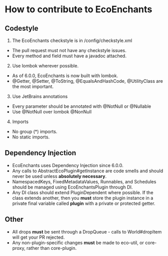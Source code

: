 # How to contribute to EcoEnchants

## Codestyle

1. The EcoEnchants checkstyle is in /config/checkstyle.xml

- The pull request must not have any checkstyle issues.
- Every method and field must have a javadoc attached.

2. Use lombok wherever possible.

- As of 6.0.0, EcoEnchants is now built with lombok.
- @Getter, @Setter, @ToString, @EqualsAndHashCode, @UtilityClass are the most important.

3. Use JetBrains annotations

- Every parameter should be annotated with @NotNull or @Nullable
- Use @NotNull over lombok @NonNull

4. Imports

- No group (*) imports.
- No static imports.

## Dependency Injection

- EcoEnchants uses Dependency Injection since 6.0.0.
- Any calls to AbstractEcoPlugin#getInstance are code smells and should never be used unless **absolutely necessary**.
- NamespacedKeys, FixedMetadataValues, Runnables, and Schedules should be managed using EcoEnchantsPlugin through DI.
- Any DI class should extend PluginDependent where possible. If the class extends another, then you **must** store the
  plugin instance in a private final variable called **plugin** with a private or protected getter.

## Other

- All drops **must** be sent through a DropQueue - calls to World#dropItem will get your PR rejected.
- Any non-plugin-specific changes **must** be made to eco-util, or core-proxy, rather than core-plugin.